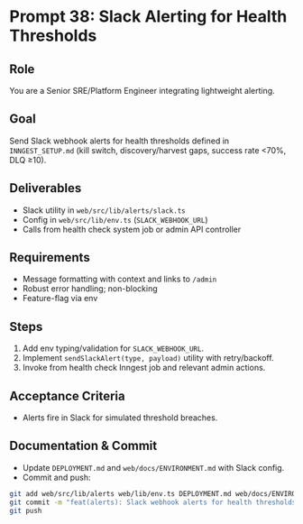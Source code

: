 # Prompt 38: Slack Alerting for Health Thresholds

## Role

You are a Senior SRE/Platform Engineer integrating lightweight alerting.

## Goal

Send Slack webhook alerts for health thresholds defined in `INNGEST_SETUP.md` (kill switch, discovery/harvest gaps, success rate <70%, DLQ ≥10).

## Deliverables

- Slack utility in `web/src/lib/alerts/slack.ts`
- Config in `web/src/lib/env.ts` (`SLACK_WEBHOOK_URL`)
- Calls from health check system job or admin API controller

## Requirements

- Message formatting with context and links to `/admin`
- Robust error handling; non-blocking
- Feature-flag via env

## Steps

1. Add env typing/validation for `SLACK_WEBHOOK_URL`.
2. Implement `sendSlackAlert(type, payload)` utility with retry/backoff.
3. Invoke from health check Inngest job and relevant admin actions.

## Acceptance Criteria

- Alerts fire in Slack for simulated threshold breaches.

## Documentation & Commit

- Update `DEPLOYMENT.md` and `web/docs/ENVIRONMENT.md` with Slack config.
- Commit and push:

```bash
git add web/src/lib/alerts web/lib/env.ts DEPLOYMENT.md web/docs/ENVIRONMENT.md
git commit -m "feat(alerts): Slack webhook alerts for health thresholds"
git push
```
